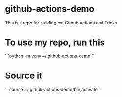 # github-actions-demo
This is a repo for building out Github Actions and Tricks

# To use my repo, run this
´´´python -m venv ~/.github-actions-demo´´´

# Source it
´´´source ~/.github-actions-demo/bin/activate´´´

